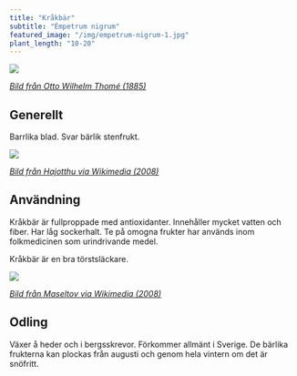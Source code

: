 ```yaml
---
title: "Kråkbär"
subtitle: "Émpetrum nigrum"
featured_image: "/img/empetrum-nigrum-1.jpg"
plant_length: "10-20"
---
```


![](/img/empetrum-nigrum-3.jpg)

[_Bild från Otto Wilhelm Thomé (1885)_](https://sv.wikipedia.org/wiki/Otto_Wilhelm_Thom%C3%A9)

## Generellt

Barrlika blad. Svar bärlik stenfrukt.

![](/img/empetrum-nigrum-1.jpg)

[_Bild från Hajotthu via Wikimedia (2008)_](https://commons.wikimedia.org/wiki/File:Empetrum_nigrum_(1).JPG)

## Användning

Kråkbär är fullproppade med antioxidanter. Innehåller mycket vatten och fiber. Har låg sockerhalt. Te på omogna frukter har används inom folkmedicinen som urindrivande medel.

Kråkbär är en bra törstsläckare.

![](/img/empetrum-nigrum-2.jpg)

[_Bild från Maseltov via Wikimedia (2008)_](https://commons.wikimedia.org/wiki/File:Empetrum_nigrum_by_Maseltov_2.jpg)

## Odling

Växer å heder och i bergsskrevor. Förkommer allmänt i Sverige. De bärlika frukterna kan plockas från augusti och genom hela vintern om det är snöfritt.

